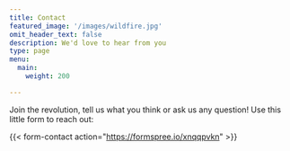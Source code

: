 ```yaml
---
title: Contact
featured_image: '/images/wildfire.jpg'
omit_header_text: false
description: We'd love to hear from you
type: page
menu:
  main:
    weight: 200

---
```


Join the revolution, tell us what you think or ask us any question! Use this little form to reach out:

{{< form-contact action="https://formspree.io/xnqqpvkn"  >}}